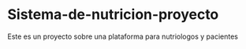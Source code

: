 # Sistema-de-nutricion-proyecto
Este es un proyecto sobre una plataforma para nutriologos y pacientes
